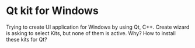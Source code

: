 
# Qt kit for Windows

Trying to create UI application for Windows by using Qt, C++. Create wizard is asking to select Kits, but none of them is active. Why? How to install these kits for Qt?


        